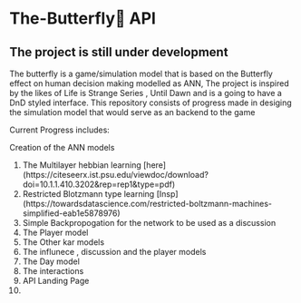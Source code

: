 # The-Butterfly🦋 API
## The project is still under development 
The butterfly is a game/simulation model that is based on the Butterfly effect on human decision making modelled as ANN, The project is inspired by the likes of Life is Strange Series
, Until Dawn and is a going to have a DnD styled interface.
This repository consists of progress made in desiging the simulation model that would serve as an backend to the game

Current Progress includes:

Creation of the ANN models

<ol>
<li>The Multilayer hebbian learning [here](https://citeseerx.ist.psu.edu/viewdoc/download?doi=10.1.1.410.3202&rep=rep1&type=pdf)</li>
<li>Restricted Blotzmann type learning [Insp](https://towardsdatascience.com/restricted-boltzmann-machines-simplified-eab1e5878976)</li>
<li>Simple Backpropogation for the network to be used as a discussion</li>
<li>The Player model </li>
<li>The Other kar models</li>
<li>The influnece , discussion and the player models</li>
<li>The Day model</li>
<li>The interactions</li>
<li> API Landing Page <li>
 
